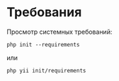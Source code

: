 Требования
===

Просмотр системных требований:

	php init --requirements

или

	php yii init/requirements
